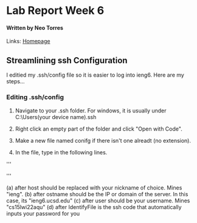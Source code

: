 # **Lab Report Week 6**
#### Written by Neo Torres

Links:
[Homepage](https://nickpizzablock.github.io/cse15l-lab-reports/)

## Streamlining ssh Configuration
I editied my .ssh/config file so it is easier to log into ieng6. Here are my steps...
<!-- Add a picture of -->
### Editing .ssh/config 
1. Navigate to your .ssh folder. For windows, it is usually under C:\Users\(your device name)\.ssh

2. Right click an empty part of the folder and click "Open with Code".

3. Make a new file named conifg if there isn't one alreadt (no extension).

4. In the file, type in the following lines.

'''

'''

(a) after host should be replaced with your nickname of choice. Mines "ieng".
(b) after ostname should be the IP or domain of the server. In this case, its "ieng6.ucsd.edu"
(c) after user should be your username. Mines "cs15lwi22aqu"
(d) after IdentifyFile is the ssh code that automatically inputs your password for you

